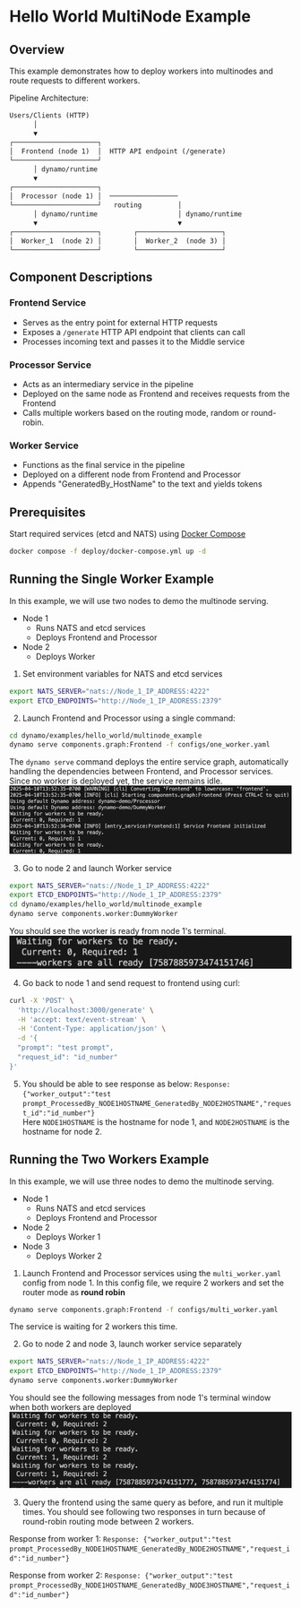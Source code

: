 <!--
SPDX-FileCopyrightText: Copyright (c) 2025 NVIDIA CORPORATION & AFFILIATES. All rights reserved.
SPDX-License-Identifier: Apache-2.0

Licensed under the Apache License, Version 2.0 (the "License");
you may not use this file except in compliance with the License.
You may obtain a copy of the License at

http://www.apache.org/licenses/LICENSE-2.0

Unless required by applicable law or agreed to in writing, software
distributed under the License is distributed on an "AS IS" BASIS,
WITHOUT WARRANTIES OR CONDITIONS OF ANY KIND, either express or implied.
See the License for the specific language governing permissions and
limitations under the License.
-->

# Hello World MultiNode Example

## Overview

This example demonstrates how to deploy workers into multinodes and route requests to different workers.

Pipeline Architecture:

```
Users/Clients (HTTP)
      │
      ▼
┌─────────────────────┐
│  Frontend (node 1)  │  HTTP API endpoint (/generate)
└─────────────────────┘
      │ dynamo/runtime
      ▼
┌─────────────────────┐
│  Processor (node 1) │  ─────────────────
└─────────────────────┘   routing         │
      │ dynamo/runtime                    │ dynamo/runtime
      ▼                                   ▼
┌─────────────────────┐        ┌─────────────────────┐
│  Worker_1  (node 2) │        │  Worker_2  (node 3) │
└─────────────────────┘        └─────────────────────┘
```

## Component Descriptions

### Frontend Service
- Serves as the entry point for external HTTP requests
- Exposes a `/generate` HTTP API endpoint that clients can call
- Processes incoming text and passes it to the Middle service

### Processor Service
- Acts as an intermediary service in the pipeline
- Deployed on the same node as Frontend and receives requests from the Frontend
- Calls multiple workers based on the routing mode, random or round-robin.

### Worker Service
- Functions as the final service in the pipeline
- Deployed on a different node from Frontend and Processor
- Appends "GeneratedBy_HostName" to the text and yields tokens

## Prerequisites

Start required services (etcd and NATS) using [Docker Compose](../../../deploy/docker-compose.yml)
```bash
docker compose -f deploy/docker-compose.yml up -d
```

## Running the Single Worker Example
In this example, we will use two nodes to demo the multinode serving.
- Node 1  
  - Runs NATS and etcd services
  - Deploys Frontend and Processor
- Node 2  
  - Deploys Worker

1. Set environment variables for NATS and etcd services
```bash
export NATS_SERVER="nats://Node_1_IP_ADDRESS:4222"
export ETCD_ENDPOINTS="http://Node_1_IP_ADDRESS:2379"
```
2. Launch Frontend and Processor using a single command:

```bash
cd dynamo/examples/hello_world/multinode_example
dynamo serve components.graph:Frontend -f configs/one_worker.yaml
```
The `dynamo serve` command deploys the entire service graph, automatically handling the dependencies between Frontend, and Processor services. Since no worker is deployed yet, the service remains idle.
![text](./_img/waiting1worker.png)

3. Go to node 2 and launch Worker service
```bash
export NATS_SERVER="nats://Node_1_IP_ADDRESS:4222"
export ETCD_ENDPOINTS="http://Node_1_IP_ADDRESS:2379"
cd dynamo/examples/hello_world/multinode_example
dynamo serve components.worker:DummyWorker
```
You should see the worker is ready from node 1's terminal.
![text](./_img/1workerready.png)

4. Go back to node 1 and send request to frontend using curl:
```bash
curl -X 'POST' \
  'http://localhost:3000/generate' \
  -H 'accept: text/event-stream' \
  -H 'Content-Type: application/json' \
  -d '{
  "prompt": "test prompt",
  "request_id": "id_number"
}'
```  
5. You should be able to see response as below:
`Response: {"worker_output":"test prompt_ProcessedBy_NODE1HOSTNAME_GeneratedBy_NODE2HOSTNAME","request_id":"id_number"}`  
Here `NODE1HOSTNAME` is the hostname for node 1, and `NODE2HOSTNAME` is the hostname for node 2.

## Running the Two Workers Example
In this example, we will use three nodes to demo the multinode serving.
- Node 1
  - Runs NATS and etcd services
  - Deploys Frontend and Processor
- Node 2
  - Deploys Worker 1
- Node 3
  - Deploys Worker 2

1. Launch Frontend and Processor services using the `multi_worker.yaml` config from node 1. In this config file, we require 2 workers and set the router mode as **round robin**
```bash
dynamo serve components.graph:Frontend -f configs/multi_worker.yaml
```
The service is waiting for 2 workers this time.

2. Go to node 2 and node 3, launch worker service separately
```bash
export NATS_SERVER="nats://Node_1_IP_ADDRESS:4222"
export ETCD_ENDPOINTS="http://Node_1_IP_ADDRESS:2379"
dynamo serve components.worker:DummyWorker
```
You should see the following messages from node 1's terminal window when both workers are deployed
![text](./_img/2workerready.png)

3. Query the frontend using the same query as before, and run it multiple times. You should see following two responses in turn because of round-robin routing mode between 2 workers.

Response from worker 1: `Response: {"worker_output":"test prompt_ProcessedBy_NODE1HOSTNAME_GeneratedBy_NODE2HOSTNAME","request_id":"id_number"}`

Response from worker 2: `Response: {"worker_output":"test prompt_ProcessedBy_NODE1HOSTNAME_GeneratedBy_NODE3HOSTNAME","request_id":"id_number"}`
